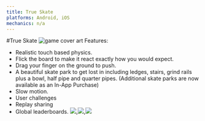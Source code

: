```yaml
---
title: True Skate
platforms: Android, iOS
mechanics: n/a
---
```

#True Skate
![game cover art](//images.igdb.com/igdb/image/upload/t_thumb/qyt2b5lfkldtoe1zojsw.jpg "Logo Title Text 1")
Features: 
- Realistic touch based physics. 
- Flick the board to make it react exactly how you would expect. 
- Drag your finger on the ground to push. 
- A beautiful skate park to get lost in including ledges, stairs, grind rails plus a bowl, half pipe and quarter pipes. (Additional skate parks are now available as an In-App Purchase) 
- Slow motion. 
- User challenges 
- Replay sharing 
- Global leaderboards.
<img src="//images.igdb.com/igdb/image/upload/t_thumb/evl4bj0ej9nioxrduwfp.jpg"/>,<img src="//images.igdb.com/igdb/image/upload/t_thumb/yg3r1sfuj5esnzxkqlza.jpg"/>,<img src="//images.igdb.com/igdb/image/upload/t_thumb/kixc4mnlicxwwjl80xhm.jpg"/>

